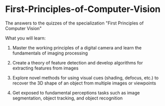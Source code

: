 # First-Principles-of-Computer-Vision
The answers to the quizzes of the specialization "First Principles of Computer Vision"

What you will learn:

1) Master the working principles of a digital camera and learn the fundamentals of imaging processing

2) Create a theory of feature detection and develop algorithms for extracting features from images

3) Explore novel methods for using visual cues (shading, defocus, etc.) to recover the 3D shape of an object from multiple images or viewpoints

4) Get exposed to fundamental perceptions tasks such as image segmentation, object tracking, and object recognition
